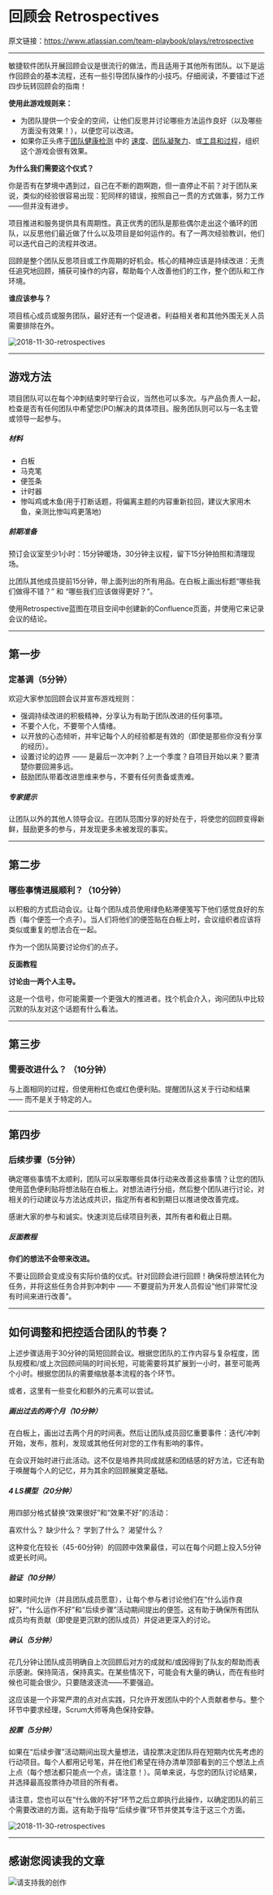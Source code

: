 # 回顾会 Retrospectives

原文链接：https://www.atlassian.com/team-playbook/plays/retrospective

------



敏捷软件团队开展回顾会议是很流行的做法，而且适用于其他所有团队。以下是运作回顾会的基本流程，还有一些引导团队操作的小技巧。仔细阅读，不要错过下述四步玩转回顾会的指南！

**使用此游戏规则来：**

 - 为团队提供一个安全的空间，让他们反思并讨论哪些方法运作良好（以及哪些方面没有效果！），以便您可以改进。
 - 如果你正头疼于[团队健康检测](https://www.atlassian.com/team-playbook/health-monitor.html) 中的 [速度](https://www.atlassian.com/team-playbook/plays/retrospective#)、[团队凝聚力](https://www.atlassian.com/team-playbook/plays/retrospective#)、或[工具和过程](https://www.atlassian.com/team-playbook/plays/retrospective#)，组织这个游戏会很有效果。

**为什么我们需要这个仪式？**

你是否有在梦境中遇到过，自己在不断的跑啊跑，但一直停止不前？对于团队来说，类似的经验很容易出现：犯同样的错误，按照自己一贯的方式做事，努力工作——但并没有进步。

项目推进和服务提供具有周期性。真正优秀的团队是那些偶尔走出这个循环的团队，以反思他们最近做了什么以及项目是如何运作的。有了一两次经验教训，他们可以迭代自己的流程并改进。

回顾是整个团队反思项目或工作周期的好机会。核心的精神应该是持续改进：无责任追究地回顾，捕获可操作的内容，帮助每个人改善他们的工作，整个团队和工作环境。

**谁应该参与？**

项目核心成员或服务团队，最好还有一个促进者。利益相关者和其他外围无关人员需要排除在外。

![2018-11-30-retrospectives](https://sggggy.github.io/images/2018-11-30-retrospectives.jpg)

------

## 游戏方法

项目团队可以在每个冲刺结束时举行会议，当然也可以多次。与产品负责人一起，检查是否有任何团队中希望您(PO)解决的具体项目。服务团队则可以与一名主管或领导一起参与。

##### 材料

- 白板
- 马克笔
- 便签条
- 计时器
- 惨叫鸡或木鱼(用于打断话题，将偏离主题的内容重新拉回，建议大家用木鱼，亲测比惨叫鸡更落地)

##### 前期准备

预订会议室至少1小时：15分钟暖场，30分钟主议程，留下15分钟拍照和清理现场。

比团队其他成员提前15分钟，带上面列出的所有用品。在白板上画出标题“哪些我们做得不错？” 和 “哪些我们应该做得更好？”。

使用Retrospective蓝图在项目空间中创建新的Confluence页面，并使用它来记录会议的结论。

------

## 第一步

### 定基调（5分钟）

欢迎大家参加回顾会议并宣布游戏规则：

- 强调持续改进的积极精神，分享认为有助于团队改进的任何事项。
- 不要个人化，不要带个人情绪。
- 以开放的心态倾听，并牢记每个人的经验都是有效的（即使是那些你没有分享的经历）。
- 设置讨论的边界 —— 是最后一次冲刺？上一个季度？自项目开始以来？要清楚你要回溯多远。
- 鼓励团队带着改进思维来参与，不要有任何责备或责难。

##### 专家提示

让团队以外的其他人领导会议。在团队范围分享的好处在于，将使您的回顾变得新鲜，鼓励更多的参与，并发现更多未被发现的事实。

------

## 第二步

### 哪些事情进展顺利？（10分钟）

以积极的方式启动会议。让每个团队成员使用绿色粘滞便笺写下他们感觉良好的东西（每个便签一个点子）。当人们将他们的便签贴在白板上时，会议组织者应该将类似或重复的想法合在一起。

作为一个团队简要讨论你们的点子。

**反面教程**

**讨论由一两个人主导。**

这是一个信号，你可能需要一个更强大的推进者。找个机会介入，询问团队中比较沉默的队友对这个话题有什么看法。

------

## 第三步

### 需要改进什么？ （10分钟）

与上面相同的过程，但使用粉红色或红色便利贴。提醒团队这关于行动和结果 —— 而不是关于特定的人。

------

## 第四步

### 后续步骤（5分钟）

确定哪些事情不太顺利，团队可以采取哪些具体行动来改善这些事情？让您的团队使用蓝色便利贴将想法贴在白板上。对想法进行分组，然后整个团队进行讨论，对相关的行动建议与方法达成共识，指定所有者和到期日以推进使改善完成。

感谢大家的参与和诚实。快速浏览后续项目列表，其所有者和截止日期。

##### 反面教程

**你们的想法不会带来改进。** 

不要让回顾会变成没有实际价值的仪式。针对回顾会进行回顾！确保将想法转化为任务，并将这些任务合并到冲刺中 —— 不要提前为开发人员假设“他们非常忙没有时间来进行改善”。

------

## 如何调整和把控适合团队的节奏？

上述步骤适用于30分钟的简短回顾会议。根据您团队的工作内容与复杂程度，团队规模和/或上次回顾间隔的时间长短，可能需要将其扩展到一小时，甚至可能两个小时。根据您团队的需要缩放基本流程的各个环节。

或者，这里有一些变化和额外的元素可以尝试。

##### 画出过去的两个月（10分钟）

在白板上，画出过去两个月的时间表。然后让团队成员回忆重要事件：迭代/冲刺开始，发布，胜利，发现或其他任何对您的工作有影响的事件。

在会议开始时进行此活动。这不仅是培养共同成就感和团结感的好方法，它还有助于唤醒每个人的记忆，并为其余的回顾展奠定基础。

##### 4 LS模型（20分钟）

用四部分格式替换“效果很好”和“效果不好”的活动：

喜欢什么？
缺少什么？
学到了什么？
渴望什么？

这种变化在较长（45-60分钟）的回顾中效果最佳，可以在每个问题上投入5分钟或更长时间。

##### 验证（10分钟）

如果时间允许（并且团队成员愿意），让每个参与者讨论他们在“什么运作良好”，“什么运作不好”和“后续步骤”活动期间提出的便签。这有助于确保所有团队成员均有贡献（即使是更沉默的团队成员）并促进更深入的讨论。

##### 确认（5分钟）

花几分钟让团队成员明确自上次回顾后对方的成就和/或因得到了队友的帮助而表示感谢。保持简洁，保持真实。在某些情况下，可能会有大量的确认，而在有些时候也可能会很少。只要随波逐流——不要强迫。

这应该是一个非常严肃的点对点实践，只允许开发团队中的个人贡献者参与。整个环节中要求经理，Scrum大师等角色保持安静。

##### 投票（5分钟）

如果在“后续步骤”活动期间出现大量想法，请投票决定团队将在短期内优先考虑的行动项目。每个人都用记号笔，并在他们希望在待办清单顶部看到的三个想法上点上点（每个想法都只能点一个点，请注意！）。简单来说，与您的团队讨论结果，并选择最高投票待办项目的所有者。

请注意，您也可以在“什么做的不好”环节之后立即执行此操作，以确定团队的前三个需要改进的方面。这有助于指导“后续步骤”环节并使其专注于这三个方面。

![2018-11-30-retrospectives](https://sggggy.github.io/images/2018-11-30-retrospectives_4ls.jpg)

---

## 感谢您阅读我的文章

![请支持我的创作](https://sggggy.github.io/images/rewards_code.jpg)